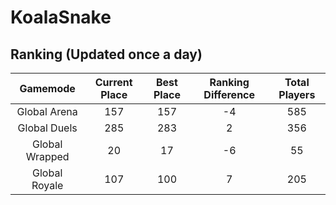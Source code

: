 # KoalaSnake

## Ranking (Updated once a day)
| Gamemode | Current Place | Best Place | Ranking Difference | Total Players |
|:--------:|:-------------:|:----------:|:------------------:|:-------------:|
| Global Arena | 157 | 157 | -4 | 585 |
| Global Duels | 285 | 283 | 2 | 356 |
| Global Wrapped | 20 | 17 | -6 | 55 |
| Global Royale | 107 | 100 | 7 | 205 |

